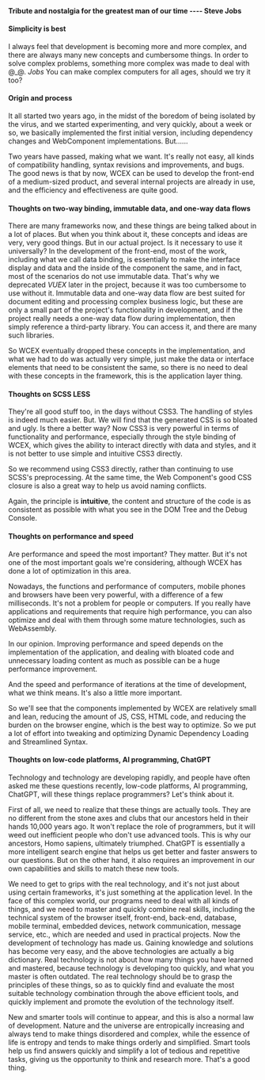 <!--DESC: {icon:{name:"lightbulb_circle",pkg:"mdi",type:"filled"},id:5} -->
<p align=center><svg width=8em src="@/@wcex/doc/assets/jobs.svg" ></svg></p>

#### Tribute and nostalgia for the greatest man of our time ---- **Steve Jobs**

#### Simplicity is best

I always feel that development is becoming more and more complex, and there are always many new concepts and cumbersome things. In order to solve complex problems, something more complex was made to deal with @\_@.
_Jobs_ You can make complex computers for all ages, should we try it too?

#### Origin and process

It all started two years ago, in the midst of the boredom of being isolated by the virus, and we started experimenting, and very quickly, about a week or so, we basically implemented the first initial version, including dependency changes and WebComponent implementations. But......

Two years have passed, making what we want. It's really not easy, all kinds of compatibility handling, syntax revisions and improvements, and bugs. The good news is that by now, WCEX can be used to develop the front-end of a medium-sized product, and several internal projects are already in use, and the efficiency and effectiveness are quite good.

#### Thoughts on two-way binding, immutable data, and one-way data flows

There are many frameworks now, and these things are being talked about in a lot of places. But when you think about it, these concepts and ideas are very, very good things. But in our actual project. Is it necessary to use it universally?
In the development of the front-end, most of the work, including what we call data binding, is essentially to make the interface display and data and the inside of the component the same, and in fact, most of the scenarios do not use immutable data.
That's why we deprecated _VUEX_ later in the project, because it was too cumbersome to use without it. Immutable data and one-way data flow are best suited for document editing and processing complex business logic, but these are only a small part of the project's functionality in development, and if the project really needs a one-way data flow during implementation, then simply reference a third-party library. You can access it, and there are many such libraries.

So WCEX eventually dropped these concepts in the implementation, and what we had to do was actually very simple, just make the data or interface elements that need to be consistent the same, so there is no need to deal with these concepts in the framework, this is the application layer thing.

#### Thoughts on SCSS LESS

They're all good stuff too, in the days without CSS3. The handling of styles is indeed much easier.
But. We will find that the generated CSS is so bloated and ugly. Is there a better way?
Now CSS3 is very powerful in terms of functionality and performance, especially through the style binding of WCEX, which gives the ability to interact directly with data and styles, and it is not better to use simple and intuitive CSS3 directly.

So we recommend using CSS3 directly, rather than continuing to use SCSS's preprocessing. At the same time, the Web Component's good CSS closure is also a great way to help us avoid naming conflicts.

Again, the principle is **intuitive**, the content and structure of the code is as consistent as possible with what you see in the DOM Tree and the Debug Console.

#### Thoughts on performance and speed

Are performance and speed the most important? They matter. But it's not one of the most important goals we're considering, although WCEX has done a lot of optimization in this area.

Nowadays, the functions and performance of computers, mobile phones and browsers have been very powerful, with a difference of a few milliseconds. It's not a problem for people or computers. If you really have applications and requirements that require high performance, you can also optimize and deal with them through some mature technologies, such as WebAssembly.

In our opinion. Improving performance and speed depends on the implementation of the application, and dealing with bloated code and unnecessary loading content as much as possible can be a huge performance improvement.

And the speed and performance of iterations at the time of development, what we think means. It's also a little more important.

So we'll see that the components implemented by WCEX are relatively small and lean, reducing the amount of JS, CSS, HTML code, and reducing the burden on the browser engine, which is the best way to optimize. So we put a lot of effort into tweaking and optimizing Dynamic Dependency Loading and Streamlined Syntax.

#### Thoughts on low-code platforms, AI programming, ChatGPT

Technology and technology are developing rapidly, and people have often asked me these questions recently, low-code platforms, AI programming, ChatGPT, will these things replace programmers? Let's think about it.

First of all, we need to realize that these things are actually tools. They are no different from the stone axes and clubs that our ancestors held in their hands 10,000 years ago. It won't replace the role of programmers, but it will weed out inefficient people who don't use advanced tools. This is why our ancestors, Homo sapiens, ultimately triumphed. ChatGPT is essentially a more intelligent search engine that helps us get better and faster answers to our questions. But on the other hand, it also requires an improvement in our own capabilities and skills to match these new tools.

We need to get to grips with the real technology, and it's not just about using certain frameworks, it's just something at the application level. In the face of this complex world, our programs need to deal with all kinds of things, and we need to master and quickly combine real skills, including the technical system of the browser itself, front-end, back-end, database, mobile terminal, embedded devices, network communication, message service, etc., which are needed and used in practical projects. Now the development of technology has made us. Gaining knowledge and solutions has become very easy, and the above technologies are actually a big dictionary. Real technology is not about how many things you have learned and mastered, because technology is developing too quickly, and what you master is often outdated. The real technology should be to grasp the principles of these things, so as to quickly find and evaluate the most suitable technology combination through the above efficient tools, and quickly implement and promote the evolution of the technology itself.

New and smarter tools will continue to appear, and this is also a normal law of development. Nature and the universe are entropically increasing and always tend to make things disordered and complex, while the essence of life is entropy and tends to make things orderly and simplified. Smart tools help us find answers quickly and simplify a lot of tedious and repetitive tasks, giving us the opportunity to think and research more. That's a good thing.
